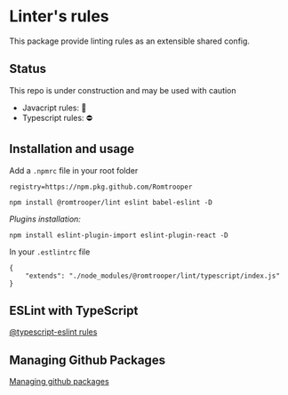 # Linter's rules 

This package provide linting rules as an extensible shared config.

## Status

This repo is under construction and may be used with caution

- Javacript rules: 🚧
- Typescript rules: ⛔

## Installation and usage

Add a `.npmrc` file in your root folder

```
registry=https://npm.pkg.github.com/Romtrooper
```

```
npm install @romtrooper/lint eslint babel-eslint -D
```

_Plugins installation:_

```
npm install eslint-plugin-import eslint-plugin-react -D
```

In your `.estlintrc` file

```
{
	"extends": "./node_modules/@romtrooper/lint/typescript/index.js"
}
```


## ESLint with TypeScript

[@typescript-eslint rules](https://github.com/typescript-eslint/typescript-eslint/tree/master/packages/eslint-plugin)

## Managing Github Packages

[Managing github packages](https://dev.to/jgierer12/how-to-publish-packages-to-the-github-package-repository-4bai)



